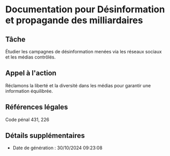 
# Documentation pour Désinformation et propagande des milliardaires

## Tâche
Étudier les campagnes de désinformation menées via les réseaux sociaux et les médias contrôlés.

## Appel à l'action
Réclamons la liberté et la diversité dans les médias pour garantir une information équilibrée.

## Références légales
Code pénal 431, 226

## Détails supplémentaires
- Date de génération : 30/10/2024 09:23:08
